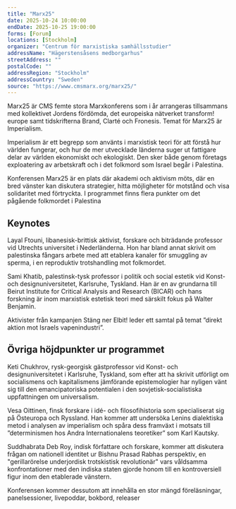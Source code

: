 ```yaml
---
title: "Marx25"
date: 2025-10-24 10:00:00
endDate: 2025-10-25 19:00:00
forms: [Forum]
locations: [Stockholm]
organizer: "Centrum för marxistiska samhällsstudier"
addressName: "Hägerstensåsens medborgarhus"
streetAddress: ""
postalCode: ""
addressRegion: "Stockholm"
addressCountry: "Sweden"
source: "https://www.cmsmarx.org/marx25/"
---
```

Marx25 är CMS femte stora Marxkonferens som i år arrangeras tillsammans med kollektivet Jordens fördömda, det europeiska nätverket transform! europe samt tidskrifterna Brand, Clarté och Fronesis. Temat för Marx25 är Imperialism. 

Imperialism är ett begrepp som använts i marxistisk teori för att förstå hur världen fungerar, och hur de mer utvecklade länderna suger ut fattigare delar av världen ekonomiskt och ekologiskt. Den sker både genom företags exploatering av arbetskraft och i det folkmord som Israel begår i Palestina.     

Konferensen Marx25 är en plats där akademi och aktivism möts, där en bred vänster kan  diskutera strategier, hitta möjligheter för motstånd och visa solidaritet med förtryckta. I programmet finns flera punkter om det pågående folkmordet i Palestina 

## Keynotes

Layal Ftouni, libanesisk-brittisk aktivist, forskare och biträdande professor vid Utrechts universitet i Nederländerna. Hon har bland annat skrivit om palestinska fångars arbete med att etablera kanaler för smuggling av sperma, i en reproduktiv trotshandling mot folkmordet.

Sami Khatib, palestinsk-tysk professor i politik och social estetik vid Konst- och designuniversitetet, Karlsruhe, Tyskland. Han är en av grundarna till Beirut Institute for Critical Analysis and Research (BICAR) och hans forskning är inom marxistisk estetisk teori med särskilt fokus på Walter Benjamin. 

Aktivister från kampanjen Stäng ner Elbit! leder ett samtal på temat ”direkt aktion mot Israels vapenindustri”.

## Övriga höjdpunkter ur programmet

Keti Chukhrov, rysk-georgisk gästprofessor vid Konst- och designuniversitetet i Karlsruhe, Tyskland, som efter att ha skrivit utförligt om socialismens och kapitalismens jämförande epistemologier har nyligen vänt sig till den emancipatoriska potentialen i den sovjetisk-socialistiska uppfattningen om universalism.

Vesa Oittinen, finsk forskare i idé- och filosofihistoria som specialiserat sig på Östeuropa och Ryssland. Han kommer att undersöka Lenins dialektiska metod i analysen av imperialism och spåra dess framväxt i motsats till ”determinismen hos Andra Internationalens teoretiker” som Karl Kautsky.

Suddhabrata Deb Roy, indisk författare och forskare, kommer att diskutera frågan om nationell identitet ur Bishnu Prasad Rabhas perspektiv, en "gerillarörelse underjordisk trotskistisk revolutionär" vars våldsamma konfrontationer med den indiska staten gjorde honom till en kontroversiell figur inom den etablerade vänstern.

Konferensen kommer dessutom att innehålla en stor mängd föreläsningar, panelsessioner, livepoddar, bokbord, releaser 